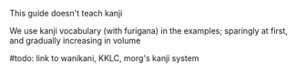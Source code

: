 This guide doesn't teach kanji

We use kanji vocabulary (with furigana) in the examples; sparingly at first, and gradually increasing in volume

#todo: link to wanikani, KKLC, morg's kanji system